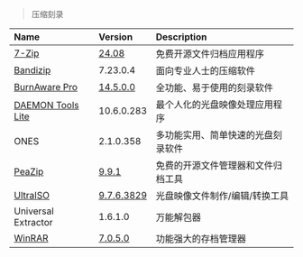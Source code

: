 > 压缩刻录

| Name                | Version               | Description                        |
| :------------------ | :-------------------- | :--------------------------------- |
| [7-Zip]             | [24.08][7Z-Down]      | 免费开源文件归档应用程序           |
| [Bandizip]          | 7.23.0.4              | 面向专业人士的压缩软件             |
| [BurnAware Pro]     | [14.5.0.0][BA-Down]   | 全功能、易于使用的刻录软件         |
| [DAEMON Tools Lite] | 10.6.0.283            | 最个人化的光盘映像处理应用程序     |
| ONES                | 2.1.0.358             | 多功能实用、简单快速的光盘刻录软件 |
| [PeaZip]            | [9.9.1][PZ-Down]      | 免费的开源文件管理器和文件归档工具 |
| [UltraISO]          | [9.7.6.3829][UI-Down] | 光盘映像文件制作/编辑/转换工具     |
| Universal Extractor | 1.6.1.0               | 万能解包器                         |
| [WinRAR]            | [7.0.5.0][WR-Down]    | 功能强大的存档管理器               |

[7-Zip]: https://www.7-zip.org/ '跳转主页'
[7Z-Down]: https://www.7-zip.org/download.html '跳转下载页'
[Bandizip]: https://cn.bandisoft.com/bandizip/ '跳转主页'
[BurnAware Pro]: https://www.burnaware.com/ '跳转主页'
[BA-Down]: https://www.burnaware.com/download.html '跳转下载页'
[DAEMON Tools Lite]: https://www.daemon-tools.cc/chn/products/dtLite '跳转主页'
[PeaZip]: https://peazip.github.io/ '跳转主页'
[PZ-Down]: https://peazip.github.io/peazip-portable.html '跳转下载页'
[UltraISO]: https://ultraiso.net/ '跳转主页'
[UI-Down]: https://ultraiso.net/xiazai.html '跳转下载页'
[WinRAR]: https://www.winrar.com.cn/ '跳转主页'
[WR-Down]: https://www.winrar.com.cn/download.htm '跳转下载页'

